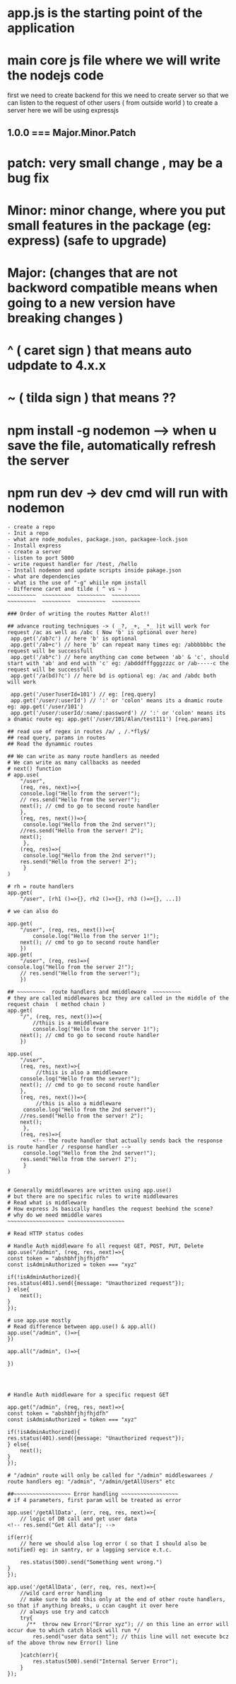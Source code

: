 
# app.js is the starting point of the application

# main core js file where we will write the nodejs code

 first we need to create backend for this we need to create server
 so that we can listen to the request of other users ( from outside world )
 to create a server here we will be using  expressjs

## 1.0.0 === Major.Minor.Patch

# patch: very small change , may be a bug fix

# Minor: minor change, where you put small features in the package (eg: express)  (safe to upgrade)

# Major: (changes that are not backword compatible means when going to a new version have breaking changes )

# ^ ( caret sign ) that means auto udpdate to 4.x.x

# ~  ( tilda sign ) that means ??

# npm install -g nodemon --> when u save the file, automatically refresh the server

# npm run dev -> dev cmd will run with nodemon

~~~~~~~~~ Home work ~~~~~~~~~
- create a repo
- Init a repo
- what are node_modules, package.json, packagee-lock.json
- Install express
- create a server
- listen to port 5000
- write request handler for /test, /hello
- Install nodemon and update scripts inside pakage.json
- what are dependencies
- what is the use of "-g" whiile npm install 
- Differene caret and tilde ( ^ vs ~ )
~~~~~~~~~  ~~~~~~~~~  ~~~~~~~~~  ~~~~~~~~~
~~~~~~~~~  ~~~~~~~~~  ~~~~~~~~~  ~~~~~~~~~

### Order of writing the routes Matter Alot!!

## advance routing techniques -> ( _?, _+, _*_ )it will work for request /ac as well as /abc ( Now 'b' is optional over here)
 app.get('/ab?c') // here 'b' is optional
 app.get('/ab+c') // here 'b' can repeat many times eg: /abbbbbbc the request will be successfull
 app.get('/ab*c') // here anything can come between 'ab' & 'c', should start with 'ab' and end with 'c' eg: /abdddfffgggzzzc or /ab-----c the request will be successfull
 app.get('/a(bd)?c') // here bd is optional eg: /ac and /abdc both will work

 app.get('/user?userId=101') // eg: [req.query]
 app.get('/user/:userId') // ':' or 'colon' means its a dnamic route eg: app.get('/user/101')
 app.get('/user/:userId/:name/:password') // ':' or 'colon' means its a dnamic route eg: app.get('/user/101/Alan/test111') [req.params]

## read use of regex in routes /a/ , /.*fly$/
## read query, params in routes
## Read the dynammic routes

## We can write as many route handlers as needed
# We can write as many callbacks as needed
# next() function
# app.use(
    "/user",
    (req, res, next)=>{
    console.log("Hello from the server!");
    // res.send("Hello from the server!");
    next(); // cmd to go to second route handler
    }, 
    (req, res, next())=>{
     console.log("Hello from the 2nd server!");
    //res.send("Hello from the server! 2");
    next();
     },
    (req, res)=>{
     console.log("Hello from the 2nd server!");
    res.send("Hello from the server! 2");
     }
)

# rh = route handlers
app.get(
    "/user", [rh1 ()=>{}, rh2 ()=>{}, rh3 ()=>{}, ...])

# we can also do 

app.get(
    "/user", (req, res, next())=>{
        console.log("Hello from the server 1!");
    next(); // cmd to go to second route handler
    })
app.get(
    "/user", (req, res)=>{
console.log("Hello from the server 2!");
    // res.send("Hello from the server!");
    })

## ~~~~~~~~~  route handlers and mmiddleware  ~~~~~~~~~
# they are called middlewares bcz they are called in the middle of the request chain  ( method chain )
app.get(
    "/", (req, res, next())=>{
        //thiis is a mmiddleware
        console.log("Hello from the server 1!");
    next(); // cmd to go to second route handler
    })

app.use(
    "/user",
    (req, res, next)=>{
         //thiis is also a mmiddleware
    console.log("Hello from the server!");
    next(); // cmd to go to second route handler
    }, 
    (req, res, next())=>{
         //this is also a middleware
     console.log("Hello from the 2nd server!");
    //res.send("Hello from the server! 2");
    next();
     },
    (req, res)=>{
        <!-- the route handler that actually sends back the response is route handler / response handler -->
     console.log("Hello from the 2nd server!");
    res.send("Hello from the server! 2");
     }
)


# Generally mmiddlewares are written using app.use()
# but there are no specific rules to write middlewares 
# Read what is middleware 
# How express Js basically handles the request beehind the scene?
# why do we need mmiddle wares
~~~~~~~~~~~~~~~~~~ ~~~~~~~~~~~~~~~~~~

# Read HTTP status codes 

# Handle Auth middleware fo all request GET, POST, PUT, Delete
app.use("/admin", (req, res, next)=>{
const token = "abshbhfjhjfhjdfh"
const isAdminAuthorized = token === "xyz"

if(!isAdminAuthorized){
res.status(401).send({message: "Unauthorized request"});
} else{
    next();
}
});

# use app.use mostly
# Read difference between app.use() & app.all()
app.use("/admin", ()=>{
})

app.all("/admin", ()=>{

})




# Handle Auth middleware for a specific request GET 

app.get("/admin", (req, res, next)=>{
const token = "abshbhfjhjfhjdfh"
const isAdminAuthorized = token === "xyz"

if(!isAdminAuthorized){
res.status(401).send({message: "Unauthorized request"});
} else{
    next();
}
});

# "/admin" route will only be called for "/admin" middleswarees / route handlers eg: "/admin", "/admin/getAllUsers" etc

##~~~~~~~~~~~~~~~~~~ Error handling ~~~~~~~~~~~~~~~~~~
# if 4 parameters, first param will be treated as error

app.use('/getAllData', (err, req, res, next)=>{
    // logic of DB call and get user data 
<!-- res.send("Get All data"); -->

if(err){
    // here we should also log error ( so that I should also be notified) eg: in santry, or a logging service e.t.c.

    res.status(500).send("Something went wrong.")
}
});

app.use('/getAllData', (err, req, res, next)=>{
    //wild card error handling
    // make sure to add this only at the end of other route handlers, so that if anything breaks, u ccan caught it over here 
    // always use try and catcch 
    try{
      /**  throw new Error("Error xyz"); // on this line an error will occur due to which catch block will run */
        res.send("user data sent"); // thiis line will not execute bcz of the above throw new Error() line

    }catch(err){
        res.status(500).send("Internal Server Error");
    }
});

